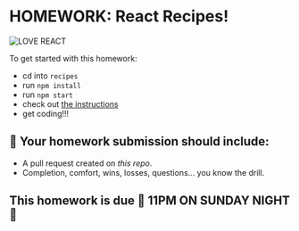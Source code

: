 # HOMEWORK: React Recipes!

![LOVE REACT](./assets/love-react.jpg)

To get started with this homework:

- cd into `recipes`
- run `npm install`
- run `npm start`
- check out [the instructions](./recipes)
- get coding!!!

## 🚀 Your homework submission should include:

- A pull request created on _this repo_.
- Completion, comfort, wins, losses, questions... you know the drill.

## This homework is due 🚨 11PM ON SUNDAY NIGHT 🚨
